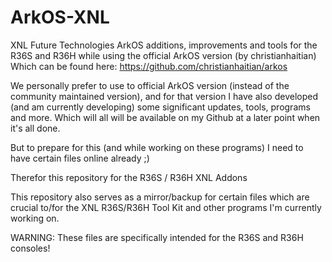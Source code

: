 # ArkOS-XNL
XNL Future Technologies ArkOS additions, improvements and tools for the R36S and R36H while using the official ArkOS version (by christianhaitian)
Which can be found here: https://github.com/christianhaitian/arkos

We personally prefer to use to official ArkOS version (instead of the community maintained version), and for that version I have also developed
(and am currently developing) some significant updates, tools, programs and more. Which will all will be available on my Github at a later point
when it's all done.

But to prepare for this (and while working on these programs) I need to have certain files online already ;)

Therefor this repository for the R36S / R36H XNL Addons

This repository also serves as a mirror/backup for certain files which are crucial to/for the XNL R36S/R36H Tool Kit and other programs I'm currently working on.

WARNING:
These files are specifically intended for the R36S and R36H consoles!
